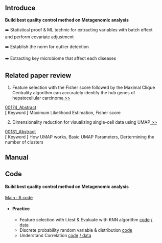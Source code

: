 ## Introduce

**Build best quality control method on Metagenomic analysis** 

➡️ Statistical proof & ML technic for extracting variables with batch effect and perform covariate adjustment

➡️ Establish the norm for outlier detection 

➡️ Extracting key microbiome that affect each diseases


## Related paper review
1. Feature selection with the Fisher score followed by the Maximal Clique Centrality algorithm can accurately identify the hub genes of hepatocellular carcinoma[ >>](https://www.nature.com/articles/s41598-019-53471-0) 

[00174_Abstract](https://github.com/Jin-Baek/Human-microbiome.research/blob/main/Paper%20review/00174_Abstract.pdf)<br>
[ Keyword ] Maximum Likelihood Estimation, Fisher score


2. Dimensionality reduction for visualizing single-cell data using UMAP[ >>](https://www.nature.com/articles/nbt.4314)

[00181_Abstract](https://github.com/Jin-Baek/Human-microbiome.research/blob/main/Paper%20review/00181_Abstract.pdf)<br>
[ Keyword ] How UMAP works, Basic UMAP Parameters, Dertermining the number of clusters

## Manual


## Code

#### Build best quality control method on Metagenomic analysis
[Main : R code]()

* #### Practice
  * Feature selection with t.test & Evaluate with KNN algorithm [code](https://github.com/Jin-Baek/Human-microbiome.research/blob/main/practice/filtered_ttest.R) [/ data](https://github.com/Jin-Baek/Human-microbiome.research/blob/main/practice/2_practice_1.txt)
  * Discrete probability random variable & distribution [code](https://github.com/Jin-Baek/Human-microbiome.research/blob/main/practice/discreteRV.R)
  * Understand Correlation [code](https://github.com/Jin-Baek/Human-microbiome.research/blob/main/practice/Correlation.R) [/ data](https://github.com/Jin-Baek/Human-microbiome.research/blob/main/practice/2_practice_2.txt)
